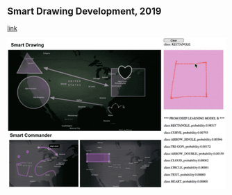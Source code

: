 ## Smart Drawing Development, 2019

[link](https://namjulee.github.io/Data-Design-AI-for-Urban-Data-and-Viz-Harvard-GSD-public/)

![Data in Design](https://raw.githubusercontent.com/NamjuLee/data/master/works/smart-drawing/persentation_smartDrawing.gif)

